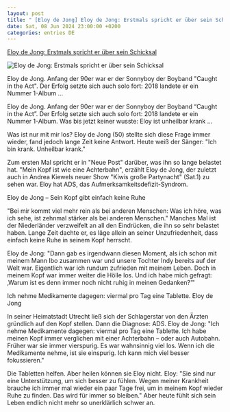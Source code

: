 ```yaml
---
layout: post
title: " [Eloy de Jong] Eloy de Jong: Erstmals spricht er über sein Schicksal"
date: Sat, 08 Jun 2024 23:00:00 +0200
categories: entries DE
---
```

[Eloy de Jong: Erstmals spricht er über sein Schicksal](https://www.schlager.de/news/eloy-de-jong-krankheit-schlager-c-unheilbar/235930/)

![Eloy de Jong: Erstmals spricht er über sein Schicksal](https://static.schlager.de/uploads/2022/05/www.schlager.de-bdu-6720.jpg)

Eloy de Jong. Anfang der 90er war er der Sonnyboy der Boyband "Caught in the Act". Der Erfolg setzte sich auch solo fort: 2018 landete er ein Nummer 1-Album ...

Eloy de Jong. Anfang der 90er war er der Sonnyboy der Boyband “Caught in the Act”. Der Erfolg setzte sich auch solo fort: 2018 landete er ein Nummer 1-Album. Was bis jetzt keiner wusste: Eloy ist unheilbar krank …

Was ist nur mit mir los? Eloy de Jong (50) stellte sich diese Frage immer wieder, fand jedoch lange Zeit keine Antwort. Heute weiß der Sänger: "Ich bin krank. Unheilbar krank."

Zum ersten Mal spricht er in "Neue Post" darüber, was ihn so lange belastet hat. "Mein Kopf ist wie eine Achterbahn", erzählt Eloy de Jong, der zuletzt auch in Andrea Kiewels neuer Show "Kiwis große Partynacht" (Sat.1) zu sehen war. Eloy hat ADS, das Aufmerksamkeitsdefizit-Syndrom.

Eloy de Jong – Sein Kopf gibt einfach keine Ruhe

"Bei mir kommt viel mehr rein als bei anderen Menschen: Was ich höre, was ich sehe, ist zehnmal stärker als bei anderen Menschen." Manches Mal ist der Niederländer verzweifelt an all den Eindrücken, die ihn so sehr belastet haben. Lange Zeit dachte er, es läge allein an seiner Unzufriedenheit, dass einfach keine Ruhe in seinem Kopf herrscht.

Eloy de Jong: "Dann gab es irgendwann diesen Moment, als ich schon mit meinem Mann Ibo zusammen war und unsere Tochter Indy bereits auf der Welt war. Eigentlich war ich rundum zufrieden mit meinem Leben. Doch in meinem Kopf war immer weiter die Hölle los. Und ich habe mich gefragt: ‚Warum ist es denn immer noch nicht ruhig in meinen Gedanken?'"

Ich nehme Medikamente dagegen: viermal pro Tag eine Tablette. Eloy de Jong

In seiner Heimatstadt Utrecht ließ sich der Schlagerstar von den Ärzten gründlich auf den Kopf stellen. Dann die Diagnose: ADS. Eloy de Jong: "Ich nehme Medikamente dagegen: viermal pro Tag eine Tablette. Ich habe meinen Kopf immer verglichen mit einer Achterbahn – oder auch Autobahn. Früher war sie immer vierspurig. Es war wahnsinnig viel los. Wenn ich die Medikamente nehme, ist sie einspurig. Ich kann mich viel besser fokussieren."

Die Tabletten helfen. Aber heilen können sie Eloy nicht. Eloy: "Sie sind nur eine Unterstützung, um sich besser zu fühlen. Wegen meiner Krankheit brauche ich immer mal wieder ein paar Tage frei, um in meinem Kopf wieder Ruhe zu finden. Das wird für immer so bleiben." Aber heute fühlt sich sein Leben endlich nicht mehr so unerklärlich schwer an.

